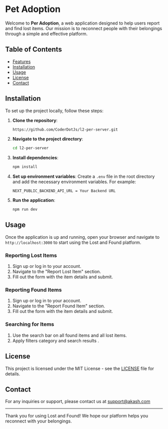 # Pet Adoption

Welcome to **Per Adoption**, a web application designed to help users report and find lost items. Our mission is to reconnect people with their belongings through a simple and effective platform.

## Table of Contents

- [Features](#features)
- [Installation](#installation)
- [Usage](#usage)
- [License](#license)
- [Contact](#contact)

## Installation

To set up the project locally, follow these steps:

1. **Clone the repository**:

   ```bash
   https://github.com/CoderDotJs/l2-per-server.git
   ```

2. **Navigate to the project directory**:

   ```bash
   cd l2-per-server
   ```

3. **Install dependencies**:

   ```bash
   npm install
   ```

4. **Set up environment variables**:
   Create a `.env` file in the root directory and add the necessary environment variables. For example:

   ```plaintext
   NEXT_PUBLIC_BACKEND_API_URL = Your Backend URL
   ```

5. **Run the application**:
   ```bash
   npm run dev
   ```

## Usage

Once the application is up and running, open your browser and navigate to `http://localhost:3000` to start using the Lost and Found platform.

### Reporting Lost Items

1. Sign up or log in to your account.
2. Navigate to the "Report Lost Item" section.
3. Fill out the form with the item details and submit.

### Reporting Found Items

1. Sign up or log in to your account.
2. Navigate to the "Report Found Item" section.
3. Fill out the form with the item details and submit.

### Searching for Items

1. Use the search bar on all found items and all lost items.
2. Apply filters category and search results .

## License

This project is licensed under the MIT License - see the [LICENSE](LICENSE) file for details.

## Contact

For any inquiries or support, please contact us at [support@akash.com](mailto:support@akash.com)

---

Thank you for using Lost and Found! We hope our platform helps you reconnect with your belongings.
